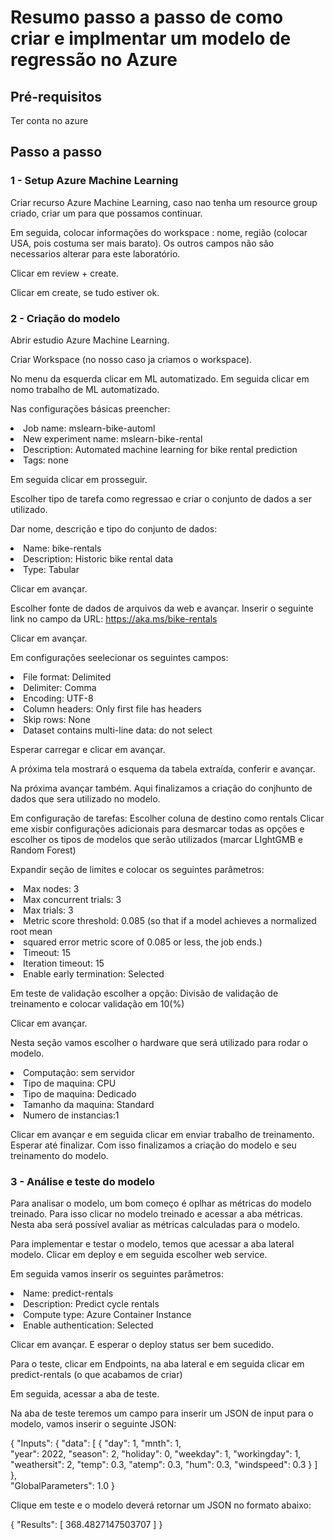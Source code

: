 # Resumo passo a passo de como criar e implmentar um modelo de regressão no Azure

## Pré-requisitos
Ter conta no azure

## Passo a passo

### 1 - Setup Azure Machine Learning
Criar recurso Azure Machine Learning, caso nao tenha um resource group criado, criar um para que possamos continuar.

Em seguida, colocar informações do workspace : nome, região (colocar USA, pois costuma ser mais barato). Os outros campos não são necessarios alterar para este laboratório.

Clicar em review + create. 

Clicar em create, se tudo estiver ok.

### 2 - Criação do modelo
Abrir estudio Azure Machine Learning.

Criar Workspace (no nosso caso ja criamos o workspace).

No menu da esquerda clicar em ML automatizado. Em seguida clicar em nomo trabalho de ML automatizado.

Nas configurações básicas preencher:

<li>Job name: mslearn-bike-automl
<li>New experiment name: mslearn-bike-rental
<li>Description: Automated machine learning for bike rental prediction
<li>Tags: none

Em seguida clicar em prosseguir.

Escolher tipo de tarefa como regressao e criar o conjunto de dados a ser utilizado.

Dar nome, descrição e tipo do conjunto de dados:
<li>Name: bike-rentals
<li>Description: Historic bike rental data
<li>Type: Tabular

Clicar em avançar.

Escolher fonte de dados de arquivos da web e avançar.
Inserir o seguinte link no campo da URL: https://aka.ms/bike-rentals

Clicar em avançar.

Em configurações seelecionar os seguintes campos:
<li>File format: Delimited
<li>Delimiter: Comma
<li>Encoding: UTF-8
<li>Column headers: Only first file has headers
<li>Skip rows: None
<li>Dataset contains multi-line data: do not select

Esperar carregar e clicar em avançar.

A próxima tela mostrará o esquema da tabela extraída, conferir e avançar.

Na próxima avançar também.
Aqui finalizamos a criação do conjhunto de dados que sera utilizado no modelo.

Em configuração de tarefas:
Escolher coluna de destino como rentals
Clicar eme xisbir configurações adicionais para desmarcar todas as opções e escolher os tipos de modelos que serão utilizados (marcar LIghtGMB e Random Forest)

Expandir seção de limites e colocar os seguintes parâmetros:

<li>Max nodes: 3
<li>Max concurrent trials: 3
<li>Max trials: 3
<li>Metric score threshold: 0.085 (so that if a model achieves a normalized root mean <li>squared error metric score of 0.085 or less, the job ends.)
<li>Timeout: 15
<li>Iteration timeout: 15
<li>Enable early termination: Selected

Em teste de validação escolher a opção: Divisão de validação de treinamento e colocar validação em 10(%)

Clicar em avançar.

Nesta seção vamos escolher o hardware que será utilizado para rodar o modelo.

<li>Computação: sem servidor
<li>Tipo de maquina: CPU
<li>Tipo de maquina: Dedicado
<li>Tamanho da maquina: Standard
<li>Numero de instancias:1

Clicar em avançar e em seguida clicar em enviar trabalho de treinamento.
Esperar até finalizar.
Com isso finalizamos a criação do modelo e seu treinamento do modelo.

### 3 - Análise e teste do modelo

Para analisar o modelo, um bom começo é oplhar as métricas do modelo treinado. Para isso clicar no modelo treinado e acessar a aba métricas.
Nesta aba será possível avaliar as métricas calculadas para o modelo.

Para implementar e testar o modelo, temos que acessar a aba lateral modelo.
Clicar em deploy e em seguida escolher web service.

Em seguida vamos inserir os seguintes parâmetros:

<li>Name: predict-rentals
<li>Description: Predict cycle rentals
<li>Compute type: Azure Container Instance
<li>Enable authentication: Selected

Clicar em avançar. E esperar o deploy status ser bem sucedido.

Para o teste, clicar em Endpoints, na aba lateral e em seguida clicar em predict-rentals (o que acabamos de criar)

Em seguida, acessar a aba de teste.

Na aba de teste teremos um campo para inserir um JSON de input para o modelo, vamos inserir o seguinte JSON:

 {
   "Inputs": { 
     "data": [
       {
         "day": 1,
         "mnth": 1,   
         "year": 2022,
         "season": 2,
         "holiday": 0,
         "weekday": 1,
         "workingday": 1,
         "weathersit": 2, 
         "temp": 0.3, 
         "atemp": 0.3,
         "hum": 0.3,
         "windspeed": 0.3 
       }
     ]    
   },   
   "GlobalParameters": 1.0
 }

 Clique em teste e o modelo deverá retornar um JSON no formato abaixo:

 {
  "Results": [
    368.4827147503707
  ]
}
